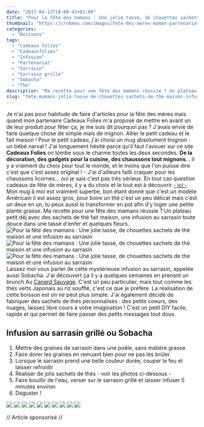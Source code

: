 ```yaml
---
date: "2017-04-13T18:00:43+02:00"
title: "Pour la fête des mamans : Une jolie tasse, de chouettes sachets de thé maison et une infusion au sarrasin"
thumbnail: "https://crokmou.com/images/fete-des-meres-maman-partenariat-cadeauxfolies-crokmou-blog-cuisine-voyage-1-1.jpg"
categories:
  - "Boissons"
tags:
  - "Cadeaux folies"
  - "Cadeauxfolies"
  - "Infusion"
  - "Partenariat"
  - "Sarrasin"
  - "Sarrasin grillé"
  - "Sobacha"
  - "Thé"
description: "Ma recette pour une fête des mamans réussie ? Un plateau petit déj avec des sachets de thé fait maison, une infusion au sarrasin..."
slug: "fete-mamans-jolie-tasse-de-chouettes-sachets-de-the-maison-infusion-sarrasin"
---
```


Je n'ai pas pour habitude de faire d'articles pour la fête des mères mais quand mon partenaire Cadeaux Folies m'a proposé de mettre en avant un de leur produit pour fêter ça, je me suis dit pourquoi pas ? J'avais envie de faire quelque chose de simple mais de mignon. Allier le petit cadeau et le fait maison ! Pour le petit cadeau, j'ai choisi un mug absolument trognon : un bébé narval ! J'ai longuement hésité parce qu'il faut l'avouer sur ce site **Cadeaux Folies** on tombe sous le charme toutes les deux secondes. **De la décoration, des gadgets pour la cuisine, des chaussons tout mignons**... il y a vraiment du choix pour tout le monde, et le moins que l'on puisse dire c'est que c'est assez original ! - J'ai d'ailleurs failli craquer pour les chaussons licornes... oui je sais c'est pas très sérieux. En tout cas question cadeaux de fête de mères, il y a du choix et le tout est à découvrir [- ici -](https://www.cadeauxfolies.fr/cadeaux-pour-la-fete-des-meres) Mon mug à moi est vraiment superbe, bon étant donné que c'est un modèle Américain il est assez gros, pour boire un thé c'est un peu délicat mais c'est un deux en un, tu peux aussi le transformer en pot afin d'y loger une petite plante grasse. Ma recette pour une fête des mamans réussie ? Un plateau petit déj avec des sachets de thé fait maison, une infusion au sarrasin toute douce dans une tasse d'enfer et quelques fleurs. ![Pour la fête des mamans : Une jolie tasse, de chouettes sachets de thé maison et une infusion au sarrasin](https://crokmou.com/images/fete-des-meres-maman-partenariat-cadeauxfolies-crokmou-blog-cuisine-voyage-1.jpg "Pour la fête des mamans : Une jolie tasse, de chouettes sachets de thé maison et une infusion au sarrasin") ![Pour la fête des mamans : Une jolie tasse, de chouettes sachets de thé maison et une infusion au sarrasin](https://crokmou.com/images/sobacha-infusion-graine-sarrasin-crokmou-blog-cuisine-voyage-1.jpg "Pour la fête des mamans : Une jolie tasse, de chouettes sachets de thé maison et une infusion au sarrasin") ![Pour la fête des mamans : Une jolie tasse, de chouettes sachets de thé maison et une infusion au sarrasin](https://crokmou.com/images/fete-des-meres-maman-partenariat-cadeauxfolies-crokmou-blog-cuisine-voyage-1-2.jpg "Pour la fête des mamans : Une jolie tasse, de chouettes sachets de thé maison et une infusion au sarrasin") Laissez moi vous parler de cette mystérieuse infusion au sarrasin, appelée aussi Sobacha. J'ai découvert ça il y a quelques semaines en prenant un brunch Au [Canard Sauvage](https://www.canardsauvage.org/). C'est un peu particulier, mais tout comme les thés verts Japonais au riz soufflé, c'est ce que je préfère. La réalisation de cette boisson est on ne peut plus simple. J'ai également décidé de fabriquer des sachets de thés personnalisés : des petits coeurs, des nuages, laissez libre cours à votre imagination ! C'est un petit DIY facile, rapide et qui permet de faire passer des petits messages tout doux.

## **Infusion au sarrasin grillé ou Sobacha**

1.  Mettre des graines de sarrasin dans une poêle, sans matière grasse
2.  Faire dorer les graines en remuant bien pour ne pas les brûler
3.  Lorsque le sarrasin prend une belle couleur dorée, couper le feu et laisser refroidir
4.  Réaliser de jolis sachets de thés - voir les photos ci-dessous -
5.  Faire bouillir de l'eau, verser sur le sarrasin grillé et laisser infuser 5 minutes environ
6.  Déguster !

![](https://crokmou.com/images/diy-sachet-the---maison-crokmou-blog-cuisine-voyage-1.jpg) ![](https://crokmou.com/images/diy-sachet-the---maison-crokmou-blog-cuisine-voyage-1-1.jpg) ![](https://crokmou.com/images/diy-sachet-the---maison-crokmou-blog-cuisine-voyage-1-2.jpg) ![](https://crokmou.com/images/diy-sachet-the---maison-crokmou-blog-cuisine-voyage-1-3.jpg) ![](https://crokmou.com/images/diy-sachet-the---maison-crokmou-blog-cuisine-voyage-1-4.jpg) ![](https://crokmou.com/images/diy-sachet-the---maison-crokmou-blog-cuisine-voyage-1-5.jpg) ![](https://crokmou.com/images/diy-sachet-the---maison-crokmou-blog-cuisine-voyage-1-6.jpg) ![](https://crokmou.com/images/diy-sachet-the---maison-crokmou-blog-cuisine-voyage-1-7.jpg) ![](https://crokmou.com/images/diy-sachet-the---maison-crokmou-blog-cuisine-voyage-1-8.jpg) ![](https://crokmou.com/images/diy-sachet-the---maison-crokmou-blog-cuisine-voyage-1-9.jpg)

// Article sponsorisé //